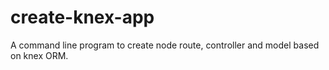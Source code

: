 # create-knex-app

A command line program to create node route, controller and model based on knex ORM.
